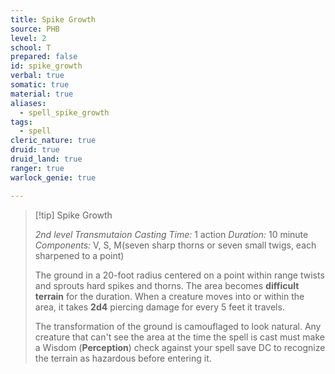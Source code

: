 ```yaml
---
title: Spike Growth
source: PHB
level: 2
school: T
prepared: false
id: spike_growth
verbal: true
somatic: true
material: true
aliases:
  - spell_spike_growth
tags:
  - spell
cleric_nature: true
druid: true
druid_land: true
ranger: true
warlock_genie: true

---
```

>[!tip] Spike Growth
>
> *2nd level Transmutaion*
> *Casting Time:* 1 action
> *Duration:* 10 minute
> *Components:* V, S, M(seven sharp thorns or seven small twigs, each sharpened to a point)
>
>The ground in a 20-foot radius centered on a point within range twists and sprouts hard spikes and thorns. The area becomes **difficult terrain** for the duration. When a creature moves into or within the area, it takes **2d4** piercing damage for every 5 feet it travels.
>
>The transformation of the ground is camouflaged to look natural. Any creature that can't see the area at the time the spell is cast must make a Wisdom (**Perception**) check against your spell save DC to recognize the terrain as hazardous before entering it.
>

